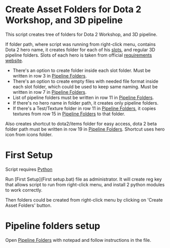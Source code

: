 # Create Asset Folders for Dota 2 Workshop, and 3D pipeline
 
 This script creates tree of folders for Dota 2 Workshop, and 3D pipeline.
 
 If folder path, where script was running from right-click menu, contains Dota 2 hero name, it creates folder for each of his [slots](hero_and_slots.csv), and regular 3D pipeline folders.
 Slots of each hero is taken from official [requirements website](https://www.dota2.com/workshop/requirements/).
 
  - There's an option to create folder inside each slot folder. Must be written in row 3 in [Pipeline Folders](pipeline_folders.csv).
  - There's an option to create empty files with needed file format inside each slot folder, which could be used to keep same naming. Must be written in row 7 in [Pipeline Folders](pipeline_folders.csv).
  - List of pipeline folders must be written in row 11 in [Pipeline Folders](pipeline_folders.csv).
  - If there's no hero name in folder path, it creates only pipeline folders.
  - If there's a Test/Texture folder in row 11 in [Pipeline Folders](pipeline_folders.csv), it copies textures from row 15 in [Pipeline Folders](pipeline_folders.csv) to that folder.

 Also creates shortcut to dota2/items folder for easy access, dota 2 beta folder path must be written in row 19 in [Pipeline Folders](pipeline_folders.csv). Shortcut uses hero icon from icons folder.
 
# First Setup

 Script requires [Python](https://www.python.org/downloads/)
 
 Run [First Setup](First setup.bat) file as administrator. 
 It will create reg key that allows script to run from right-click menu, and install 2 python modules to work correctly.
 
 Then folders could be created from right-click menu by clicking on 'Create Asset Folders' button.

# Pipeline folders setup

 Open [Pipeline Folders](pipeline_folders.csv) with notepad and follow instructions in the file.